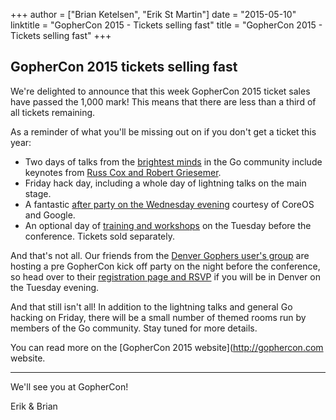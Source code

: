 +++
author = ["Brian Ketelsen", "Erik St Martin"]
date = "2015-05-10"
linktitle = "GopherCon 2015 - Tickets selling fast"
title = "GopherCon 2015 - Tickets selling fast"
+++
## GopherCon 2015 tickets selling fast

We're delighted to announce that this week GopherCon 2015 ticket sales have passed the 1,000 mark! This means that there are less than a third of all tickets remaining.

As a reminder of what you'll be missing out on if you don't get a ticket this year:

- Two days of talks from the [brightest minds](http://gophercon.com/speakers/) in the Go community include keynotes from [Russ Cox and Robert Griesemer](http://gophercon.com/#keynotes).
- Friday hack day, including a whole day of lightning talks on the main stage.
- A fantastic [after party on the Wednesday evening](http://gophercon.com/events/after-party/) courtesy of CoreOS and Google.
- An optional day of [training and workshops](http://gophercon.com/#workshop-schedule) on the Tuesday before the conference. Tickets sold separately.

And that's not all. Our friends from the [Denver Gophers user's group](http://www.meetup.com/Denver-Go-Language-User-Group/) are hosting a pre GopherCon kick off party on the night before the conference, so head over to their [registration page and RSVP](http://www.meetup.com/Denver-Go-Language-User-Group/events/222335594/) if you will be in Denver on the Tuesday evening.

And that still isn't all! In addition to the lightning talks and general Go hacking on Friday, there will be a small number of themed rooms run by members of the Go community. Stay tuned for more details.

You can read more on the [GopherCon 2015 website](http://gophercon.com website.

----
We'll see you at GopherCon!

Erik & Brian
